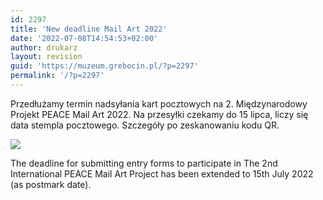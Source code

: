 ```yaml
---
id: 2297
title: 'New deadline Mail Art 2022'
date: '2022-07-08T14:54:53+02:00'
author: drukarz
layout: revision
guid: 'https://muzeum.grebocin.pl/?p=2297'
permalink: '/?p=2297'
---
```


Przedłużamy termin nadsyłania kart pocztowych na 2. Międzynarodowy Projekt PEACE Mail Art 2022. Na przesyłki czekamy do 15 lipca, liczy się data stempla pocztowego. Szczegóły po zeskanowaniu kodu QR.

![](http://muzeum.grebocin.pl/wp-content/uploads/2022/06/738ce23b25cf4603f7710b03357e03e6.jpg)

The deadline for submitting entry forms to participate in The 2nd International PEACE Mail Art Project has been extended to 15th July 2022 (as postmark date).